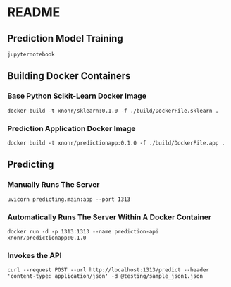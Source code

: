 # README

## Prediction Model Training

```
jupyternotebook
```

## Building Docker Containers

### Base Python Scikit-Learn Docker Image
```
docker build -t xnonr/sklearn:0.1.0 -f ./build/DockerFile.sklearn .
```

### Prediction Application Docker Image
```
docker build -t xnonr/predictionapp:0.1.0 -f ./build/DockerFile.app .
```

## Predicting

### Manually Runs The Server

```
uvicorn predicting.main:app --port 1313
```

### Automatically Runs The Server Within A Docker Container

```
docker run -d -p 1313:1313 --name prediction-api xnonr/predictionapp:0.1.0
```

### Invokes the API
```
curl --request POST --url http://localhost:1313/predict --header 'content-type: application/json' -d @testing/sample_json1.json
```
